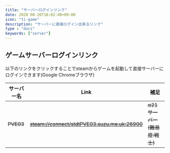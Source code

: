 ```yaml
---
title: "サーバーログインリンク"
date: 2020-08-26T16:02:48+09:00
icon: "ti-game"
description: "サーバーに直接ログイン出来るリンク"
type : "docs"
keywords: ["server"]
---
```





## ゲームサーバーログインリンク

以下のリンクをクリックすることでsteamからゲームを起動して直接サーバーにログインできます(Google Chromeブラウザ)

サーバー名  | Link | 補足 
---------| -----| -----
~~PVE03~~|~~[steam://connect/stdtPVE03.suzu.me.uk:26900](steam://connect/stdtPVE03.suzu.me.uk:26900)~~|~~α21サーバー (難易度:戦士)~~



